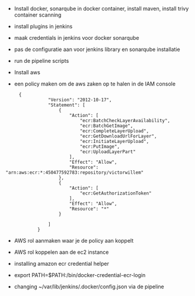 -  Install docker, sonarqube in docker container, install maven, install trivy container scanning

-  install plugins in jenkins 

-  maak credentials in jenkins voor docker sonarqube

- pas de configuratie aan voor jenkins library en sonarqube installatie 

- run de pipeline scripts

- Install aws

- een policy maken om de aws zaken op te halen in de IAM console

```amazon
     {
                "Version": "2012-10-17",
                "Statement": [
                    {
                        "Action": [
                            "ecr:BatchCheckLayerAvailability",
                            "ecr:BatchGetImage",
                            "ecr:CompleteLayerUpload",
                            "ecr:GetDownloadUrlForLayer",
                            "ecr:InitiateLayerUpload",
                            "ecr:PutImage",
                            "ecr:UploadLayerPart"
                        ],
                        "Effect": "Allow",
                        "Resource": "arn:aws:ecr:*:450477592783:repository/victorwillem"
                    },
                    {
                        "Action": [
                            "ecr:GetAuthorizationToken"
                        ],
                        "Effect": "Allow",
                        "Resource": "*"
                    }

                ]
            }

```

- AWS rol aanmaken waar je de policy aan koppelt

- AWS rol koppelen aan de ec2 instance

- installing amazon ecr credential helper 

- export PATH=$PATH:/bin/docker-credential-ecr-login

- changing ~/var/lib/jenkins/.docker/config.json via de pipeline 
